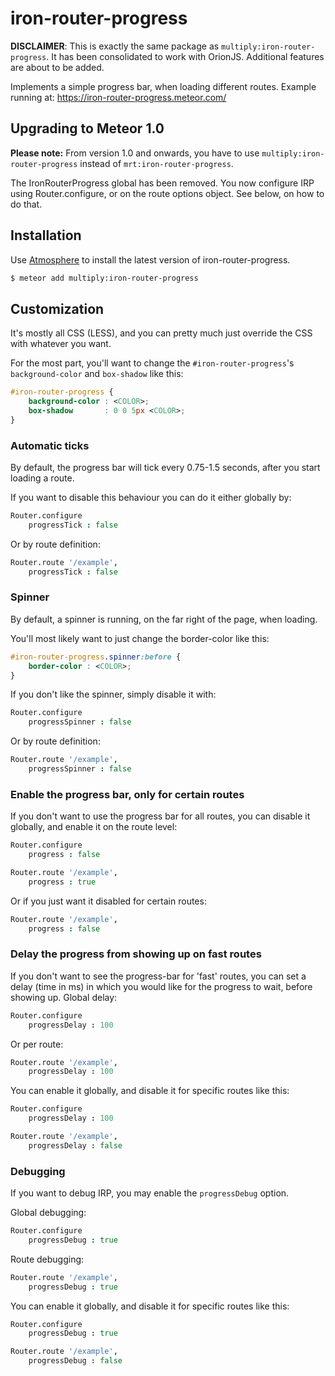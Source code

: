 # iron-router-progress

**DISCLAIMER**: This is exactly the same package as `multiply:iron-router-progress`. It has been consolidated to work with OrionJS. Additional features are about to be added.

Implements a simple progress bar, when loading different routes.
Example running at: https://iron-router-progress.meteor.com/

## Upgrading to Meteor 1.0

__Please note:__ From version 1.0 and onwards, you have to use `multiply:iron-router-progress` instead of `mrt:iron-router-progress`.

The IronRouterProgress global has been removed. You now configure IRP using Router.configure, or on the route options object. See below, on how to do that.

## Installation

Use [Atmosphere](https://atmospherejs.com/) to install the latest version of iron-router-progress.
```sh
$ meteor add multiply:iron-router-progress
```

## Customization

It's mostly all CSS (LESS), and you can pretty much just override the CSS with whatever you want.

For the most part, you'll want to change the `#iron-router-progress`'s `background-color` and `box-shadow` like this:
```css
#iron-router-progress {
	background-color : <COLOR>;
	box-shadow       : 0 0 5px <COLOR>;
}
```

### Automatic ticks
By default, the progress bar will tick every 0.75-1.5 seconds, after you start loading a route.

If you want to disable this behaviour you can do it either globally by:
```coffee
Router.configure
	progressTick : false
```
Or by route definition:
```coffee
Router.route '/example',
	progressTick : false
```

### Spinner
By default, a spinner is running, on the far right of the page, when loading.

You'll most likely want to just change the border-color like this:
```css
#iron-router-progress.spinner:before {
	border-color : <COLOR>;
}
```

If you don't like the spinner, simply disable it with:
```coffee
Router.configure
	progressSpinner : false
```
Or by route definition:
```coffee
Router.route '/example',
	progressSpinner : false
```

### Enable the progress bar, only for certain routes
If you don't want to use the progress bar for all routes, you can disable it globally, and enable it on the route level:
```coffee
Router.configure
	progress : false

Router.route '/example',
	progress : true
```

Or if you just want it disabled for certain routes:
```coffee
Router.route '/example',
	progress : false
```

### Delay the progress from showing up on fast routes
If you don't want to see the progress-bar for 'fast' routes, you can set a delay (time in ms) in which you would like for the progress to wait, before showing up.
Global delay:
```coffee
Router.configure
	progressDelay : 100
```

Or per route:
```coffee
Router.route '/example',
	progressDelay : 100
```

You can enable it globally, and disable it for specific routes like this:
```coffee
Router.configure
	progressDelay : 100

Router.route '/example',
	progressDelay : false
```

### Debugging
If you want to debug IRP, you may enable the `progressDebug` option.

Global debugging:
```coffee
Router.configure
	progressDebug : true
```

Route debugging:
```coffee
Router.route '/example',
	progressDebug : true
```

You can enable it globally, and disable it for specific routes like this:
```coffee
Router.configure
	progressDebug : true

Router.route '/example',
	progressDebug : false
```
